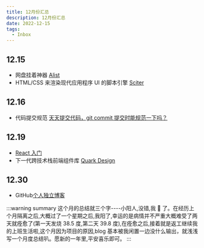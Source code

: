 ```yaml
---
title: 12月份汇总
description: 12月份汇总
date: 2022-12-15
tags:
  - Inbox
---
```


## 12.15

- 网盘挂着神器 [Alist](https://alist.nn.ci/zh/)
- HTML/CSS 来渲染现代应用程序 UI 的脚本引擎 [Sciter](https://sciter.com/)

## 12.16

- 代码提交规范 [天天提交代码，git commit 提交时能规范一下吗？](https://juejin.cn/post/7134487982597210120)

## 12.19

- [React 入门](https://developer.mozilla.org/zh-CN/docs/Learn/Tools_and_testing/Client-side_JavaScript_frameworks/React_getting_started)
- 下一代跨技术栈前端组件库 [Quark Design](https://quark-design.hellobike.com/#/)

## 12.30

- GitHub[个人独立博客](https://github.com/timqian/chinese-independent-blogs?utm_source=gold_browser_extension#%E4%BB%80%E4%B9%88%E6%98%AF%E7%8B%AC%E7%AB%8B%E5%8D%9A%E5%AE%A2)

:::warning summary
这个月的总结就三个字----小阳人,没错,我 🐏 了。在经历上个月隔离之后,大概过了一个星期之后,我阳了,幸运的是病情并不严重大概难受了两天就痊愈了(第一天发烧 38.5 度,第二天 39.8 度),在痊愈之后,接着就是返工继续我的上班生活啦,这个月因为项目的原因,blog 基本被我闲置一边没什么输出，就浅浅写一个月度总结叭。愿新的一年里,平安喜乐即可。
:::

